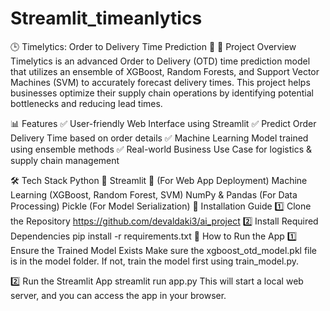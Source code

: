# Streamlit_timeanlytics
🕒 Timelytics: Order to Delivery Time Prediction 🚀
📌 Project Overview
Timelytics is an advanced Order to Delivery (OTD) time prediction model that utilizes an ensemble of XGBoost, Random Forests, and Support Vector Machines (SVM) to accurately forecast delivery times.
This project helps businesses optimize their supply chain operations by identifying potential bottlenecks and reducing lead times.

📊 Features
✅ User-friendly Web Interface using Streamlit
✅ Predict Order Delivery Time based on order details
✅ Machine Learning Model trained using ensemble methods
✅ Real-world Business Use Case for logistics & supply chain management

🛠️ Tech Stack
Python 🐍
Streamlit 🎨 (For Web App Deployment)
Machine Learning (XGBoost, Random Forest, SVM)
NumPy & Pandas (For Data Processing)
Pickle (For Model Serialization)
🔧 Installation Guide
1️⃣ Clone the Repository
https://github.com/devaldaki3/ai_project
2️⃣ Install Required Dependencies
pip install -r requirements.txt
🚀 How to Run the App
1️⃣ Ensure the Trained Model Exists
Make sure the xgboost_otd_model.pkl file is in the model folder. If not, train the model first using train_model.py.

2️⃣ Run the Streamlit App
streamlit run app.py
This will start a local web server, and you can access the app in your browser.
